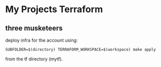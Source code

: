 # My Projects Terraform
## three musketeers
 
deploy infra for the account using:

```
SUBFOLDER=$(directory) TERRAFORM_WORKSPACE=$(workspace) make apply
```
from the tf directory (mytf).

